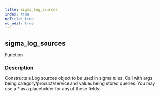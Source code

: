 ```yaml
---
title: sigma_log_sources
index: true
noTitle: true
no_edit: true
---
```




<div class="vql_item"></div>


## sigma_log_sources
<span class='vql_type pull-right page-header'>Function</span>


### Description

Constructs a Log sources object to be used in sigma rules. Call with args being category/product/service and values being stored queries. You may use a * as a placeholder for any of these fields.

